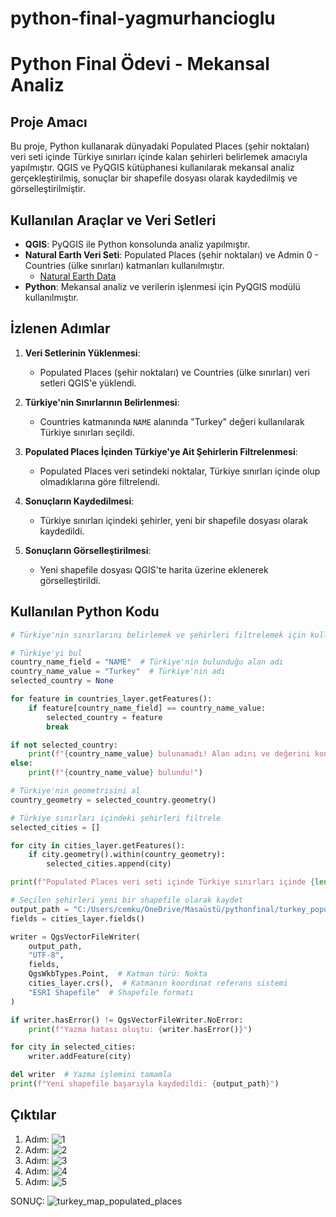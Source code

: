 # python-final-yagmurhancioglu
# Python Final Ödevi - Mekansal Analiz

## Proje Amacı

Bu proje, Python kullanarak dünyadaki Populated Places (şehir noktaları) veri seti içinde Türkiye sınırları içinde kalan şehirleri belirlemek amacıyla yapılmıştır. QGIS ve PyQGIS kütüphanesi kullanılarak mekansal analiz gerçekleştirilmiş, sonuçlar bir shapefile dosyası olarak kaydedilmiş ve görselleştirilmiştir.

## Kullanılan Araçlar ve Veri Setleri

- **QGIS**: PyQGIS ile Python konsolunda analiz yapılmıştır.
- **Natural Earth Veri Seti**: Populated Places (şehir noktaları) ve Admin 0 - Countries (ülke sınırları) katmanları kullanılmıştır.
  - [Natural Earth Data](https://www.naturalearthdata.com/)
- **Python**: Mekansal analiz ve verilerin işlenmesi için PyQGIS modülü kullanılmıştır.

## İzlenen Adımlar

1. **Veri Setlerinin Yüklenmesi**:
   - Populated Places (şehir noktaları) ve Countries (ülke sınırları) veri setleri QGIS'e yüklendi.

2. **Türkiye'nin Sınırlarının Belirlenmesi**:
   - Countries katmanında `NAME` alanında "Turkey" değeri kullanılarak Türkiye sınırları seçildi.

3. **Populated Places İçinden Türkiye'ye Ait Şehirlerin Filtrelenmesi**:
   - Populated Places veri setindeki noktalar, Türkiye sınırları içinde olup olmadıklarına göre filtrelendi.

4. **Sonuçların Kaydedilmesi**:
   - Türkiye sınırları içindeki şehirler, yeni bir shapefile dosyası olarak kaydedildi.

5. **Sonuçların Görselleştirilmesi**:
   - Yeni shapefile dosyası QGIS'te harita üzerine eklenerek görselleştirildi.

## Kullanılan Python Kodu

```python
# Türkiye'nin sınırlarını belirlemek ve şehirleri filtrelemek için kullanılan Python kodu

# Türkiye'yi bul
country_name_field = "NAME"  # Türkiye'nin bulunduğu alan adı
country_name_value = "Turkey"  # Türkiye'nin adı
selected_country = None

for feature in countries_layer.getFeatures():
    if feature[country_name_field] == country_name_value:
        selected_country = feature
        break

if not selected_country:
    print(f"{country_name_value} bulunamadı! Alan adını ve değerini kontrol edin.")
else:
    print(f"{country_name_value} bulundu!")

# Türkiye'nin geometrisini al
country_geometry = selected_country.geometry()

# Türkiye sınırları içindeki şehirleri filtrele
selected_cities = []

for city in cities_layer.getFeatures():
    if city.geometry().within(country_geometry):
        selected_cities.append(city)

print(f"Populated Places veri seti içinde Türkiye sınırları içinde {len(selected_cities)} şehir bulundu.")

# Seçilen şehirleri yeni bir shapefile olarak kaydet
output_path = "C:/Users/cemku/OneDrive/Masaüstü/pythonfinal/turkey_populated_places.shp"
fields = cities_layer.fields()

writer = QgsVectorFileWriter(
    output_path,
    "UTF-8",
    fields,
    QgsWkbTypes.Point,  # Katman türü: Nokta
    cities_layer.crs(),  # Katmanın koordinat referans sistemi
    "ESRI Shapefile"  # Shapefile formatı
)

if writer.hasError() != QgsVectorFileWriter.NoError:
    print(f"Yazma hatası oluştu: {writer.hasError()}")

for city in selected_cities:
    writer.addFeature(city)

del writer  # Yazma işlemini tamamla
print(f"Yeni shapefile başarıyla kaydedildi: {output_path}")
```

## Çıktılar
1. Adım:
![1](https://github.com/user-attachments/assets/8b294455-24bf-4720-8606-66681a235317)
2. Adım:
![2](https://github.com/user-attachments/assets/fce44907-8a3b-447f-a645-bd1402176f21)
3. Adım:
![3](https://github.com/user-attachments/assets/8e903f26-0c6a-4351-8570-7cd494958749)
4. Adım:
![4](https://github.com/user-attachments/assets/db3b6eb9-d9df-4f54-ad6a-556b860cc976)
5. Adım:
![5](https://github.com/user-attachments/assets/d7976d2e-61dd-4277-bfa1-a3392db5b9ea)


SONUÇ:
![turkey_map_populated_places](https://github.com/user-attachments/assets/d1898f81-8551-4991-a19a-e2472a641025)



